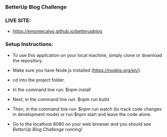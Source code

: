 ### BetterUp Blog Challenge

### LIVE SITE:
* https://emontecalvo.github.io/betterupblog


### Setup Instructions:

* To use this application on your local machine, simply clone or download the repository.

* Make sure you have Node.js installed (https://nodejs.org/en/).

* cd into the project folder.

* In the command line run: $npm install

* Next, in the command line run: $npm run build

* Then, in the command line run: $npm run watch (to track code changes in development mode) or run $npm start and leave the code alone.

* Go to the localhost 8080 on your web browser and you should see *BetterUp Blog Challenge* running!






